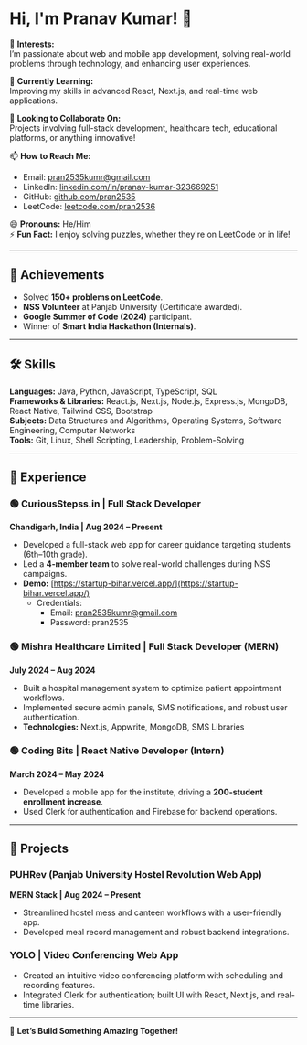 # Hi, I'm Pranav Kumar! 👋

👀 **Interests:**  
I’m passionate about web and mobile app development, solving real-world problems through technology, and enhancing user experiences.

🌱 **Currently Learning:**  
Improving my skills in advanced React, Next.js, and real-time web applications.

💞️ **Looking to Collaborate On:**  
Projects involving full-stack development, healthcare tech, educational platforms, or anything innovative!

📫 **How to Reach Me:**  
- Email: [pran2535kumr@gmail.com](mailto:pran2535kumr@gmail.com)  
- LinkedIn: [linkedin.com/in/pranav-kumar-323669251](https://linkedin.com/in/pranav-kumar-323669251)  
- GitHub: [github.com/pran2535](https://github.com/pran2535)  
- LeetCode: [leetcode.com/pran2536](https://leetcode.com/pran2536)

😄 **Pronouns:** He/Him  
⚡ **Fun Fact:** I enjoy solving puzzles, whether they're on LeetCode or in life!

---

## 🚀 Achievements
- Solved **150+ problems on LeetCode**.  
- **NSS Volunteer** at Panjab University (Certificate awarded).  
- **Google Summer of Code (2024)** participant.  
- Winner of **Smart India Hackathon (Internals)**.  

---

## 🛠️ Skills
**Languages:** Java, Python, JavaScript, TypeScript, SQL  
**Frameworks & Libraries:** React.js, Next.js, Node.js, Express.js, MongoDB, React Native, Tailwind CSS, Bootstrap  
**Subjects:** Data Structures and Algorithms, Operating Systems, Software Engineering, Computer Networks  
**Tools:** Git, Linux, Shell Scripting, Leadership, Problem-Solving  

---

## 💼 Experience

### 🟢 **CuriousStepss.in | Full Stack Developer**  
**Chandigarh, India | Aug 2024 – Present**  
- Developed a full-stack web app for career guidance targeting students (6th–10th grade).  
- Led a **4-member team** to solve real-world challenges during NSS campaigns.  
- **Demo:** [https://startup-bihar.vercel.app/](https://startup-bihar.vercel.app/)  
  - Credentials:  
    - Email: pran2535kumr@gmail.com  
    - Password: pran2535  

### 🟢 **Mishra Healthcare Limited | Full Stack Developer (MERN)**  
**July 2024 – Aug 2024**  
- Built a hospital management system to optimize patient appointment workflows.  
- Implemented secure admin panels, SMS notifications, and robust user authentication.  
- **Technologies:** Next.js, Appwrite, MongoDB, SMS Libraries  

### 🟢 **Coding Bits | React Native Developer (Intern)**  
**March 2024 – May 2024**  
- Developed a mobile app for the institute, driving a **200-student enrollment increase**.  
- Used Clerk for authentication and Firebase for backend operations.  

---

## 📂 Projects

### **PUHRev (Panjab University Hostel Revolution Web App)**  
**MERN Stack | Aug 2024 – Present**  
- Streamlined hostel mess and canteen workflows with a user-friendly app.  
- Developed meal record management and robust backend integrations.

### **YOLO | Video Conferencing Web App**  
- Created an intuitive video conferencing platform with scheduling and recording features.  
- Integrated Clerk for authentication; built UI with React, Next.js, and real-time libraries.

---

🎯 **Let’s Build Something Amazing Together!**
